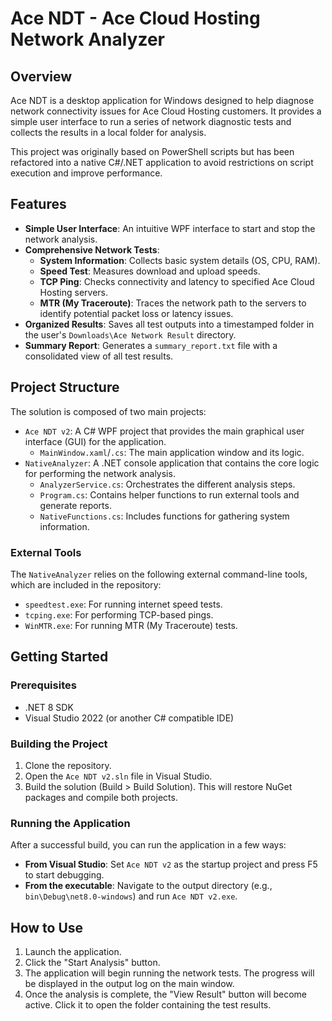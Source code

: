# Ace NDT - Ace Cloud Hosting Network Analyzer

## Overview

Ace NDT is a desktop application for Windows designed to help diagnose network connectivity issues for Ace Cloud Hosting customers. It provides a simple user interface to run a series of network diagnostic tests and collects the results in a local folder for analysis.

This project was originally based on PowerShell scripts but has been refactored into a native C#/.NET application to avoid restrictions on script execution and improve performance.

## Features

*   **Simple User Interface**: An intuitive WPF interface to start and stop the network analysis.
*   **Comprehensive Network Tests**:
    *   **System Information**: Collects basic system details (OS, CPU, RAM).
    *   **Speed Test**: Measures download and upload speeds.
    *   **TCP Ping**: Checks connectivity and latency to specified Ace Cloud Hosting servers.
    *   **MTR (My Traceroute)**: Traces the network path to the servers to identify potential packet loss or latency issues.
*   **Organized Results**: Saves all test outputs into a timestamped folder in the user's `Downloads\Ace Network Result` directory.
*   **Summary Report**: Generates a `summary_report.txt` file with a consolidated view of all test results.

## Project Structure

The solution is composed of two main projects:

*   `Ace NDT v2`: A C# WPF project that provides the main graphical user interface (GUI) for the application.
    *   `MainWindow.xaml`/`.cs`: The main application window and its logic.
*   `NativeAnalyzer`: A .NET console application that contains the core logic for performing the network analysis.
    *   `AnalyzerService.cs`: Orchestrates the different analysis steps.
    *   `Program.cs`: Contains helper functions to run external tools and generate reports.
    *   `NativeFunctions.cs`: Includes functions for gathering system information.

### External Tools

The `NativeAnalyzer` relies on the following external command-line tools, which are included in the repository:

*   `speedtest.exe`: For running internet speed tests.
*   `tcping.exe`: For performing TCP-based pings.
*   `WinMTR.exe`: For running MTR (My Traceroute) tests.

## Getting Started

### Prerequisites

*   .NET 8 SDK
*   Visual Studio 2022 (or another C# compatible IDE)

### Building the Project

1.  Clone the repository.
2.  Open the `Ace NDT v2.sln` file in Visual Studio.
3.  Build the solution (Build > Build Solution). This will restore NuGet packages and compile both projects.

### Running the Application

After a successful build, you can run the application in a few ways:

*   **From Visual Studio**: Set `Ace NDT v2` as the startup project and press F5 to start debugging.
*   **From the executable**: Navigate to the output directory (e.g., `bin\Debug\net8.0-windows`) and run `Ace NDT v2.exe`.

## How to Use

1.  Launch the application.
2.  Click the "Start Analysis" button.
3.  The application will begin running the network tests. The progress will be displayed in the output log on the main window.
4.  Once the analysis is complete, the "View Result" button will become active. Click it to open the folder containing the test results.
